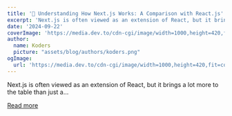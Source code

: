 ```yaml
---
title: '🚀 Understanding How Next.js Works: A Comparison with React.js'
excerpt: 'Next.js is often viewed as an extension of React, but it brings a lot more to the table than just a...'
date: '2024-09-22'
coverImage: 'https://media.dev.to/cdn-cgi/image/width=1000,height=420,fit=cover,gravity=auto,format=auto/https%3A%2F%2Fdev-to-uploads.s3.amazonaws.com%2Fuploads%2Farticles%2Fdu0fi8x7qr5veoymrrl1.jpg'
author:
  name: Koders
  picture: "assets/blog/authors/koders.png"
ogImage:
  url: 'https://media.dev.to/cdn-cgi/image/width=1000,height=420,fit=cover,gravity=auto,format=auto/https%3A%2F%2Fdev-to-uploads.s3.amazonaws.com%2Fuploads%2Farticles%2Fdu0fi8x7qr5veoymrrl1.jpg'
---
```


Next.js is often viewed as an extension of React, but it brings a lot more to the table than just a...

[Read more](https://dev.to/vyan/understanding-how-nextjs-works-a-comparison-with-reactjs-4f1b)
